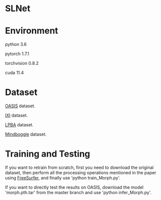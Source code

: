 # SLNet

# Environment

python 3.6

pytorch 1.7.1

torchvision 0.8.2

cuda 11.4

# Dataset

[OASIS](https://sites.wustl.edu/oasisbrains/]=) dataset.

[IXI](https://brain-development.org/ixi-dataset/) dataset.

[LPBA](https://resource.loni.usc.edu/resources/atlases-downloads/) dataset.

[Mindboggle](https://osf.io/nhtur/) dataset.

# Training and Testing

If you want to retrain from scratch, first you need to download the original dataset, then perform all the processing operations mentioned in the paper using [FreeSurfer](https://surfer.nmr.mgh.harvard.edu/), and finally use 'python train_Morph.py'.

If you want to directly test the results on OASIS, download the model 'morph.pth.tar' from the master branch and use 'python infer_Morph.py'.

